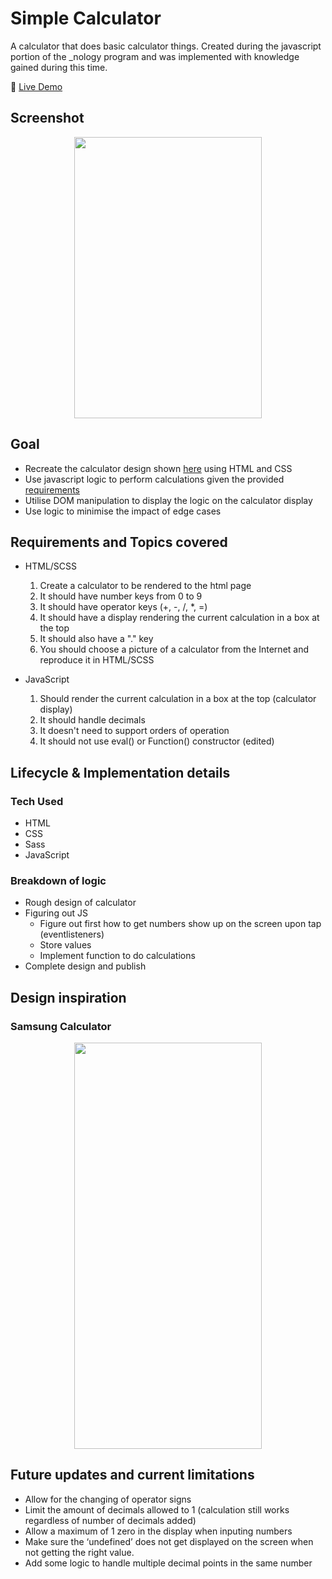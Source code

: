 # Simple Calculator

A calculator that does basic calculator things. Created during the javascript portion of the \_nology program and was implemented with knowledge gained during this time.

🔗 [Live Demo](https://erikryan-s.github.io/calculator/)

## Screenshot

<p align="center">
    <img src="https://i.gyazo.com/7ca5867f8910a9c26399a55dd4a9b555.png" width="300" height="450">
</p>

## Goal

-   Recreate the calculator design shown [here](#samsung-calculator) using HTML and CSS
-   Use javascript logic to perform calculations given the provided [requirements](#requirements-and-topics-covered)
-   Utilise DOM manipulation to display the logic on the calculator display
-   Use logic to minimise the impact of edge cases

## Requirements and Topics covered

-   HTML/SCSS

    1. Create a calculator to be rendered to the html page
    2. It should have number keys from 0 to 9
    3. It should have operator keys (+, -, /, \*, =)
    4. It should have a display rendering the current calculation in a box at the top
    5. It should also have a "." key
    6. You should choose a picture of a calculator from the Internet and reproduce it in HTML/SCSS

-   JavaScript

    1. Should render the current calculation in a box at the top (calculator display)
    2. It should handle decimals
    3. It doesn't need to support orders of operation
    4. It should not use eval() or Function() constructor (edited)

## Lifecycle & Implementation details

### Tech Used

-   HTML
-   CSS
-   Sass
-   JavaScript

### Breakdown of logic

-   Rough design of calculator
-   Figuring out JS
    -   Figure out first how to get numbers show up on the screen upon tap (eventlisteners)
    -   Store values
    -   Implement function to do calculations
-   Complete design and publish

## Design inspiration

### Samsung Calculator

<p align="center">
    <img src="https://i.gyazo.com/e840e9209adbc000cd5df36a040fa1f0.png" width="300" height="650">
</p>

## Future updates and current limitations

-   Allow for the changing of operator signs
-   Limit the amount of decimals allowed to 1 (calculation still works regardless of number of decimals added)
-   Allow a maximum of 1 zero in the display when inputing numbers
-   Make sure the ‘undefined’ does not get displayed on the screen when not getting the right value.
-   Add some logic to handle multiple decimal points in the same number
